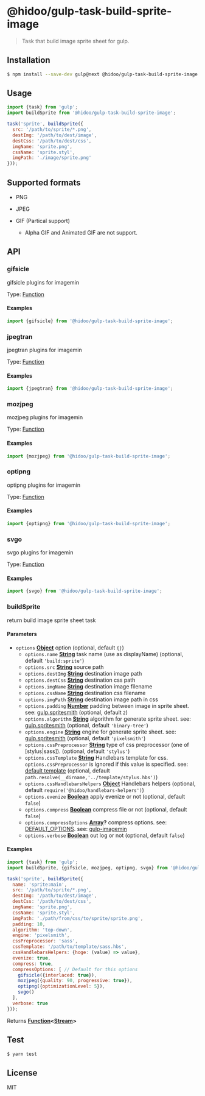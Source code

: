 # @hidoo/gulp-task-build-sprite-image

> Task that build image sprite sheet for gulp.

## Installation

```sh
$ npm install --save-dev gulp@next @hidoo/gulp-task-build-sprite-image
```

## Usage

```js
import {task} from 'gulp';
import buildSprite from '@hidoo/gulp-task-build-sprite-image';

task('sprite', buildSprite({
  src: '/path/to/sprite/*.png',
  destImg: '/path/to/dest/image',
  destCss: '/path/to/dest/css',
  imgName: 'sprite.png',
  cssName: 'sprite.styl',
  imgPath: './image/sprite.png'
}));
```

## Supported formats

-   PNG
-   JPEG
-   GIF (Partical support)

    -   Alpha GIF and Animated GIF are not support.

## API

<!-- Generated by documentation.js. Update this documentation by updating the source code. -->

### gifsicle

gifsicle plugins for imagemin

Type: [Function](https://developer.mozilla.org/docs/Web/JavaScript/Reference/Statements/function)

#### Examples

```javascript
import {gifsicle} from '@hidoo/gulp-task-build-sprite-image';
```

### jpegtran

jpegtran plugins for imagemin

Type: [Function](https://developer.mozilla.org/docs/Web/JavaScript/Reference/Statements/function)

#### Examples

```javascript
import {jpegtran} from '@hidoo/gulp-task-build-sprite-image';
```

### mozjpeg

mozjpeg plugins for imagemin

Type: [Function](https://developer.mozilla.org/docs/Web/JavaScript/Reference/Statements/function)

#### Examples

```javascript
import {mozjpeg} from '@hidoo/gulp-task-build-sprite-image';
```

### optipng

optipng plugins for imagemin

Type: [Function](https://developer.mozilla.org/docs/Web/JavaScript/Reference/Statements/function)

#### Examples

```javascript
import {optipng} from '@hidoo/gulp-task-build-sprite-image';
```

### svgo

svgo plugins for imagemin

Type: [Function](https://developer.mozilla.org/docs/Web/JavaScript/Reference/Statements/function)

#### Examples

```javascript
import {svgo} from '@hidoo/gulp-task-build-sprite-image';
```

### buildSprite

return build image sprite sheet task

#### Parameters

-   `options` **[Object](https://developer.mozilla.org/docs/Web/JavaScript/Reference/Global_Objects/Object)** option (optional, default `{}`)
    -   `options.name` **[String](https://developer.mozilla.org/docs/Web/JavaScript/Reference/Global_Objects/String)** task name (use as displayName) (optional, default `'build:sprite'`)
    -   `options.src` **[String](https://developer.mozilla.org/docs/Web/JavaScript/Reference/Global_Objects/String)** source path
    -   `options.destImg` **[String](https://developer.mozilla.org/docs/Web/JavaScript/Reference/Global_Objects/String)** destination image path
    -   `options.destCss` **[String](https://developer.mozilla.org/docs/Web/JavaScript/Reference/Global_Objects/String)** destination css path
    -   `options.imgName` **[String](https://developer.mozilla.org/docs/Web/JavaScript/Reference/Global_Objects/String)** destination image filename
    -   `options.cssName` **[String](https://developer.mozilla.org/docs/Web/JavaScript/Reference/Global_Objects/String)** destination css filename
    -   `options.imgPath` **[String](https://developer.mozilla.org/docs/Web/JavaScript/Reference/Global_Objects/String)** destination image path in css
    -   `options.padding` **[Number](https://developer.mozilla.org/docs/Web/JavaScript/Reference/Global_Objects/Number)** padding between image in sprite sheet.
          see: [gulp.spritesmith](https://www.npmjs.com/package/gulp.spritesmith) (optional, default `2`)
    -   `options.algorithm` **[String](https://developer.mozilla.org/docs/Web/JavaScript/Reference/Global_Objects/String)** algorithm for generate sprite sheet.
          see: [gulp.spritesmith](https://www.npmjs.com/package/gulp.spritesmith) (optional, default `'binary-tree'`)
    -   `options.engine` **[String](https://developer.mozilla.org/docs/Web/JavaScript/Reference/Global_Objects/String)** engine for generate sprite sheet.
          see: [gulp.spritesmith](https://www.npmjs.com/package/gulp.spritesmith) (optional, default `'pixelsmith'`)
    -   `options.cssPreprocessor` **[String](https://developer.mozilla.org/docs/Web/JavaScript/Reference/Global_Objects/String)** type of css preprocessor (one of [stylus|sass]). (optional, default `'stylus'`)
    -   `options.cssTemplate` **[String](https://developer.mozilla.org/docs/Web/JavaScript/Reference/Global_Objects/String)** Handlebars template for css.
          `options.cssPreprocessor` is ignored if this value is specified.
          see: [default template](./template/stylus.hbs) (optional, default `path.resolve(__dirname,'../template/stylus.hbs')`)
    -   `options.cssHandlebarsHelpers` **[Object](https://developer.mozilla.org/docs/Web/JavaScript/Reference/Global_Objects/Object)** Handlebars helpers (optional, default `require('@hidoo/handlebars-helpers')`)
    -   `options.evenize` **[Boolean](https://developer.mozilla.org/docs/Web/JavaScript/Reference/Global_Objects/Boolean)** apply evenize or not (optional, default `false`)
    -   `options.compress` **[Boolean](https://developer.mozilla.org/docs/Web/JavaScript/Reference/Global_Objects/Boolean)** compress file or not (optional, default `false`)
    -   `options.compressOptions` **[Array](https://developer.mozilla.org/docs/Web/JavaScript/Reference/Global_Objects/Array)?** compress options.
          see: [DEFAULT_OPTIONS](./src/index.js).
          see: [gulp-imagemin](https://www.npmjs.com/package/gulp-imagemin)
    -   `options.verbose` **[Boolean](https://developer.mozilla.org/docs/Web/JavaScript/Reference/Global_Objects/Boolean)** out log or not (optional, default `false`)

#### Examples

```javascript
import {task} from 'gulp';
import buildSprite, {gifsicle, mozjpeg, optipng, svgo} from '@hidoo/gulp-task-build-sprite-image';

task('sprite', buildSprite({
  name: 'sprite:main',
  src: '/path/to/sprite/*.png',
  destImg: '/path/to/dest/image',
  destCss: '/path/to/dest/css',
  imgName: 'sprite.png',
  cssName: 'sprite.styl',
  imgPath: './path/from/css/to/sprite/sprite.png',
  padding: 10,
  algorithm: 'top-down',
  engine: 'pixelsmith',
  cssPreprocessor: 'sass',
  cssTemplate: '/path/to/template/sass.hbs',
  cssHandlebarsHelpers: {hoge: (value) => value},
  evenize: true,
  compress: true,
  compressOptions: [ // Default for this options
    gifsicle({interlaced: true}),
    mozjpeg({quality: 90, progressive: true}),
    optipng({optimizationLevel: 5}),
    svgo()
  ],
  verbose: true
}));
```

Returns **[Function](https://developer.mozilla.org/docs/Web/JavaScript/Reference/Statements/function)&lt;[Stream](https://nodejs.org/api/stream.html)>** 

## Test

```sh
$ yarn test
```

## License

MIT
